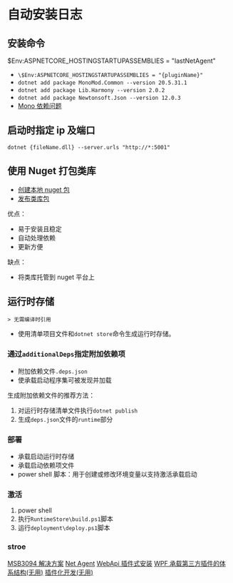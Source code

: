 # 自动安装日志

## 安装命令

\$Env:ASPNETCORE_HOSTINGSTARTUPASSEMBLIES = "IastNetAgent"

- `\$Env:ASPNETCORE_HOSTINGSTARTUPASSEMBLIES = "{pluginName}"`
- `dotnet add package MonoMod.Common --version 20.5.31.1`
- `dotnet add package Lib.Harmony --version 2.0.2`
- `dotnet add package Newtonsoft.Json --version 12.0.3`
- [Mono 依赖问题](https://github.com/pardeike/Harmony/pull/263)

## 启动时指定 ip 及端口

`dotnet {fileName.dll} --server.urls "http://*:5001"`

## 使用 Nuget 打包类库

- [创建本地 nuget 包](https://docs.microsoft.com/zh-cn/nuget/create-packages/creating-localized-packages)
- [发布类库包](https://www.cnblogs.com/daxnet/archive/2013/05/07/3064577.html)

优点：

- 易于安装且稳定
- 自动处理依赖
- 更新方便

缺点：

- 将类库托管到 nuget 平台上

## 运行时存储

    > 无需编译时引用

- 使用清单项目文件和`dotnet store`命令生成运行时存储。

### 通过`additionalDeps`指定附加依赖项

- 附加依赖文件`.deps.json`
- 使承载启动程序集可被发现并加载

生成附加依赖文件的推荐方法：

1. 对运行时存储清单文件执行`dotnet publish`
2. 生成`deps.json`文件的`runtime`部分

### 部署

- 承载启动运行时存储
- 承载启动依赖项文件
- power shell 脚本：用于创建或修改环境变量以支持激活承载启动

### 激活

1. power shell
2. 执行`RuntimeStore\build.ps1`脚本
3. 运行`deployment\deploy.ps1`脚本

### stroe

[MSB3094 解决方案](https://ask.csdn.net/questions/1053228)
[Net Agent](https://www.cnblogs.com/kingreatwill/p/9756222.html#/cnblog/works/article/9756222)
[WebApi 插件式安装](http://aizhengli.com/webapi-chajianfangan/276/WebApi%20%E6%8F%92%E4%BB%B6%E5%BC%8F%E6%9E%84%E5%BB%BA%E6%96%B9%E6%A1%88.html)
[WPF 承载第三方插件的体系结构(无用)](https://docs.microsoft.com/zh-cn/archive/msdn-magazine/2013/august/wpf-architecture-for-hosting-third-party-net-plug-ins)
[插件化开发(无用)](https://www.lagou.com/lgeduarticle/50704.html)
